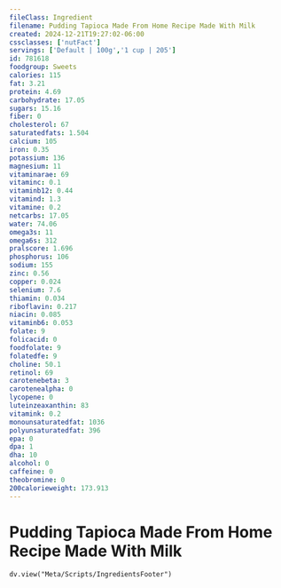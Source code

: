 ```yaml
---
fileClass: Ingredient
filename: Pudding Tapioca Made From Home Recipe Made With Milk
created: 2024-12-21T19:27:02-06:00
cssclasses: ['nutFact']
servings: ['Default | 100g','1 cup | 205']
id: 781618
foodgroup: Sweets
calories: 115
fat: 3.21
protein: 4.69
carbohydrate: 17.05
sugars: 15.16
fiber: 0
cholesterol: 67
saturatedfats: 1.504
calcium: 105
iron: 0.35
potassium: 136
magnesium: 11
vitaminarae: 69
vitaminc: 0.1
vitaminb12: 0.44
vitamind: 1.3
vitamine: 0.2
netcarbs: 17.05
water: 74.06
omega3s: 11
omega6s: 312
pralscore: 1.696
phosphorus: 106
sodium: 155
zinc: 0.56
copper: 0.024
selenium: 7.6
thiamin: 0.034
riboflavin: 0.217
niacin: 0.085
vitaminb6: 0.053
folate: 9
folicacid: 0
foodfolate: 9
folatedfe: 9
choline: 50.1
retinol: 69
carotenebeta: 3
carotenealpha: 0
lycopene: 0
luteinzeaxanthin: 83
vitamink: 0.2
monounsaturatedfat: 1036
polyunsaturatedfat: 396
epa: 0
dpa: 1
dha: 10
alcohol: 0
caffeine: 0
theobromine: 0
200calorieweight: 173.913
---
```


# Pudding Tapioca Made From Home Recipe Made With Milk

```dataviewjs
dv.view("Meta/Scripts/IngredientsFooter")
```